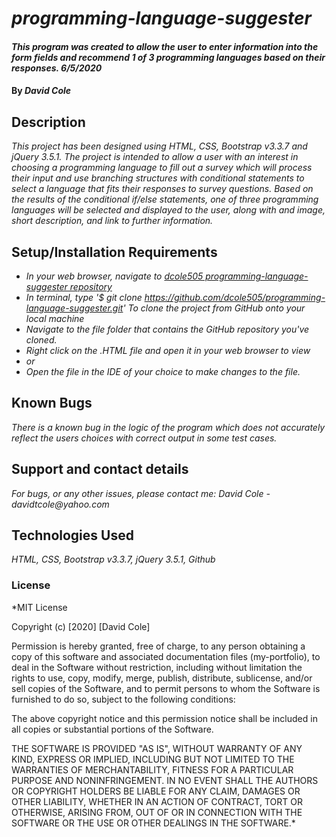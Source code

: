 # _programming-language-suggester_

#### _This program was created to allow the user to enter information into the form fields and recommend 1 of 3 programming languages based on their responses. 6/5/2020_

#### By _**David Cole**_

## Description

_This project has been designed using HTML, CSS, Bootstrap v3.3.7 and jQuery 3.5.1. The project is intended to allow a user with an interest in choosing a programming language to fill out a survey which will process their input and use branching structures with conditional statements to select a language that fits their responses to survey questions. Based on the results of the
conditional if/else statements, one of three programming languages will be selected and displayed to the user, along with and image, short description, and link to further information._

## Setup/Installation Requirements

* _In your web browser, navigate to [dcole505 programming-language-suggester repository](https://github.com/dcole505/programming-language-suggester)_
* _In terminal, type '$ git clone https://github.com/dcole505/programming-language-suggester.git' To clone the project from GitHub onto your local machine_
* _Navigate to the file folder that contains the GitHub repository you've cloned._
* _Right click on the .HTML file and open it in your web browser to view_
* _or_
* _Open the file in the IDE of your choice to make changes to the file._


## Known Bugs

_There is a known bug in the logic of the program which does not accurately reflect the users choices with correct output in some test cases._

## Support and contact details

_For bugs, or any other issues, please contact me: David Cole - davidtcole@yahoo.com_

## Technologies Used

_HTML, CSS, Bootstrap v3.3.7, jQuery 3.5.1, Github_

### License

*MIT License

Copyright (c) [2020] [David Cole]

Permission is hereby granted, free of charge, to any person obtaining a copy
of this software and associated documentation files (my-portfolio), to deal
in the Software without restriction, including without limitation the rights
to use, copy, modify, merge, publish, distribute, sublicense, and/or sell
copies of the Software, and to permit persons to whom the Software is
furnished to do so, subject to the following conditions:

The above copyright notice and this permission notice shall be included in all
copies or substantial portions of the Software.

THE SOFTWARE IS PROVIDED "AS IS", WITHOUT WARRANTY OF ANY KIND, EXPRESS OR
IMPLIED, INCLUDING BUT NOT LIMITED TO THE WARRANTIES OF MERCHANTABILITY,
FITNESS FOR A PARTICULAR PURPOSE AND NONINFRINGEMENT. IN NO EVENT SHALL THE
AUTHORS OR COPYRIGHT HOLDERS BE LIABLE FOR ANY CLAIM, DAMAGES OR OTHER
LIABILITY, WHETHER IN AN ACTION OF CONTRACT, TORT OR OTHERWISE, ARISING FROM,
OUT OF OR IN CONNECTION WITH THE SOFTWARE OR THE USE OR OTHER DEALINGS IN THE
SOFTWARE.*